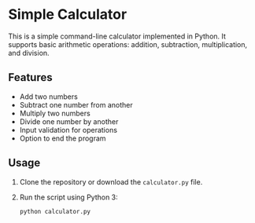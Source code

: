 # Simple Calculator

This is a simple command-line calculator implemented in Python. It supports basic arithmetic operations: addition, subtraction, multiplication, and division.

## Features

- Add two numbers
- Subtract one number from another
- Multiply two numbers
- Divide one number by another
- Input validation for operations
- Option to end the program

## Usage

1. Clone the repository or download the `calculator.py` file.
2. Run the script using Python 3:

   ```bash
   python calculator.py
